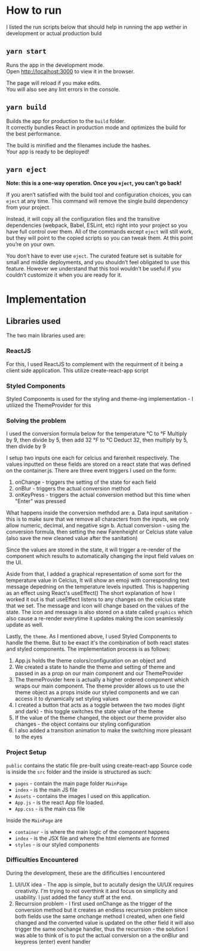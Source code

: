 # How to run
I listed the run scripts below that should help in running the app wether in development or actual production buld

## `yarn start`

Runs the app in the development mode.\
Open [http://localhost:3000](http://localhost:3000) to view it in the browser.

The page will reload if you make edits.\
You will also see any lint errors in the console.

## `yarn build`

Builds the app for production to the `build` folder.\
It correctly bundles React in production mode and optimizes the build for the best performance.

The build is minified and the filenames include the hashes.\
Your app is ready to be deployed!

## `yarn eject`

**Note: this is a one-way operation. Once you `eject`, you can’t go back!**

If you aren’t satisfied with the build tool and configuration choices, you can `eject` at any time. This command will remove the single build dependency from your project.

Instead, it will copy all the configuration files and the transitive dependencies (webpack, Babel, ESLint, etc) right into your project so you have full control over them. All of the commands except `eject` will still work, but they will point to the copied scripts so you can tweak them. At this point you’re on your own.

You don’t have to ever use `eject`. The curated feature set is suitable for small and middle deployments, and you shouldn’t feel obligated to use this feature. However we understand that this tool wouldn’t be useful if you couldn’t customize it when you are ready for it.

# Implementation


## Libraries used
The two main libraries used are:
### ReactJS
For this, I used ReactJS to complement with the requirment of it being a client side application. This utilize create-react-app script

### Styled Components
Styled Components is used for the styling and theme-ing implementation - I utilized the ThemeProvider for this

### Solving the problem
I used the conversion formula below for the temperature
°C to °F	Multiply by 9, then divide by 5, then add 32
°F to °C	Deduct 32, then multiply by 5, then divide by 9

I setup two inputs one each for celcius and farenheit respectively.  The values inputted on these fields are stored on a react state that was defined on the container.js.
There are three event triggers I used on the form:
1. onChange - triggers the setting of the state for each field
2. onBlur - triggers the actual conversion method
3. onKeyPress - triggers the actual conversion method but this time when "Enter" was pressed

What happens inside the conversion methdod are:
 a. Data input sanitation - this is to make sure that we remove all characters from the inputs, we only allow numeric, decimal, and negative sign
 b. Actual conversion - using the conversion formula, then setting the new Farenheight or Celcius state value (also save the new cleaned value after the sanitation)

 Since the values are stored in the state, it will trigger a re-render of the component which results to automatically changing the input field values on the UI.

 Aside from that, I added a graphical representation of some sort for the temperature value in Celcius,  It will show an emoji with corresponding text message depedning on the temperature levels inputted.  This is happening as an effect using React's useEffect()
 The short explanation of how I worked it out is that useEffect listens to any changes on the celcius state that we set. The message and icon will change based on the values of the state.  The icon and message is also stored on a state called `graphics` which also cause a re-render everytime it updates making the icon seamlessly update as well.

 Lastly, the `theme`.  As I mentioned above, I used Styled Components to handle the theme.  But to be exact it's the combination of both react states and styled components.  The implementation process is as follows:
 1. App.js holds the theme colors/configuration on an object and
 2. We created a state to handle the theme and setting of theme and passed in as a prop on our main component and our ThemeProvider
 3. The themeProvider here is actually a higher ordered component which wraps our main component.  The theme provider allows us to use the theme object as a props inside our styled components and we can access it to dynamically set styling values
 4. I created a button that acts as a toggle between the two modes (light and dark) - this toggle switches the state value of the theme
 5. If the value of the theme changed, the object our theme provider also changes - the object contains our styling configuration
 6. I also added a transition animation to make the switching more pleasant to the eyes

### Project Setup
`public` contains the static file pre-built using create-react-app
Source code is inside the `src` folder and the inside is structured as such:
- `pages` - contain the main page folder `MainPage`
- `index` - is the main JS file
- `Assets` - contains the images I used on this application.
- `App.js` - is the react App file loaded.
- `App.css` - is the main css file

Inside the `MainPage` are
- `container` - is where the main logic of the component happens
- `index` - is the JSX file and where the html elements are formed
- `styles` - is our styled components

### Difficulties Encountered
During the development, these are the difificulties I encountered
1. UI/UX idea - The app is simple, but to acutally design the UI/UX requires creativity.  I'm trying to not overthink it and focus on simplicity and usability. I just added the fancy stuff at the end.
2. Recurrsion problem - I first used onChange as the trigger of the conversion method but it creates an endless recurrsion problem since both fields use the same onchange method I created, when one field changed and the converted value is updated on the other field it will also trigger the same onchange handler, thus the recurrsion - the solution I was able to think of is to put the actual conversion on a the onBlur and keypress (enter) event handler
